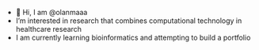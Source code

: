 - 👋 Hi, I am @olanmaaa
- I’m interested in research that combines computational technology in healthcare research
- I am currently learning bioinformatics and attempting to build a portfolio 



<!---
olanmaaa/olanmaaa is a ✨ special ✨ repository because its `README.md` (this file) appears on your GitHub profile.
You can click the Preview link to take a look at your changes.
--->
